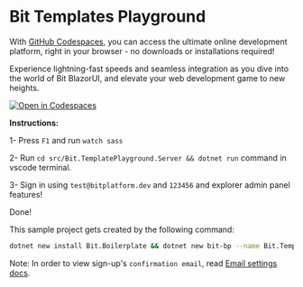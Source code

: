 # Bit Templates Playground

With [GitHub Codespaces](https://github.com/features/codespaces), you can access the ultimate online development platform, right in your browser - no downloads or installations required!

Experience lightning-fast speeds and seamless integration as you dive into the world of Bit BlazorUI, and elevate your web development game to new heights.

[![Open in Codespaces](https://github.com/codespaces/badge.svg)](https://codespaces.new/bitfoundation/bit-templates-playground/tree/develop)

**Instructions:**

1- Press `F1` and run `watch sass`

2- Run `cd src/Bit.TemplatePlayground.Server && dotnet run` command in vscode terminal.

3- Sign in using `test@bitplatform.dev` and `123456` and explorer admin panel features!

Done!

This sample project gets created by the following command:
```bash
dotnet new install Bit.Boilerplate && dotnet new bit-bp --name Bit.TemplatePlayground --database sqlite --sample admin
```

Note: In order to view sign-up's `confirmation email`, read [Email settings docs](https://bitplatform.dev/templates/settings).